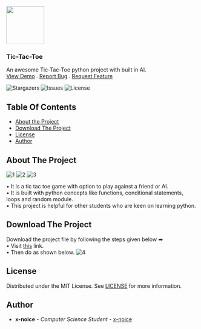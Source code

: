 <img src='https://github.com/x-noice/Tic-Tac-Toe/assets/150224928/6c90eaa7-c52e-4c2a-8a6e-0b6102d684b3' width='100px'>
<h3>Tic-Tac-Toe</h3>
<p>
  An awesome Tic-Tac-Toe python project with built in AI.
  <br/>
  <a href="https://replit.com/@raghavsrvtryan/Tic-Tac-Toe#main.py">View Demo</a>
  .
  <a href="https://github.com/x-noice/Tic-Tac-Toe/issues">Report Bug</a>
  .
  <a href="https://github.com/x-noice/Tic-Tac-Toe/issues">Request Feature</a>
  </p>

![Stargazers](https://img.shields.io/github/stars/x-noice/Tic-Tac-Toe?style=social) ![Issues](https://img.shields.io/github/issues/x-noice/Tic-Tac-Toe) ![License](https://img.shields.io/github/license/x-noice/Tic-Tac-Toe) 

## Table Of Contents

* [About the Project](#about-the-project)
* [Download The Project](#download-the-project)
* [License](#license)
* [Author](#author)

## About The Project

![1](https://github.com/x-noice/Tic-Tac-Toe/assets/150224928/b9bf638f-3cc7-404e-9463-46e6595c599e)
![2](https://github.com/x-noice/Tic-Tac-Toe/assets/150224928/6d92c603-f16b-45e0-acbd-2f839f60c6df)
![3](https://github.com/x-noice/Tic-Tac-Toe/assets/150224928/4e0877dd-6f21-47c5-997b-05c8c9ddefa5)

• It is a tic tac toe game with option to play against a friend or AI.<br>
• It is built with python concepts like functions, conditional statements, loops and random module.<br>
• This project is helpful for other students who are keen on learning python.

## Download The Project
Download the project file by following the steps given below ➡<br>
• Visit <a href='https://github.com/x-noice/Tic-Tac-Toe/blob/main/tic-tac-toe.py'>this</a> link.<br>
• Then do as shown below.
![4](https://github.com/x-noice/Tic-Tac-Toe/assets/150224928/5bac8b43-6c6f-4af0-951a-11b428ed9952)

## License
Distributed under the MIT License. See [LICENSE](https://github.com/x-noice/Tic-Tac-Toe/blob/main/LICENSE.md) for more information.
## Author
* **x-noice** - *Computer Science Student* - [x-noice](https://github.com/x-noice/)
